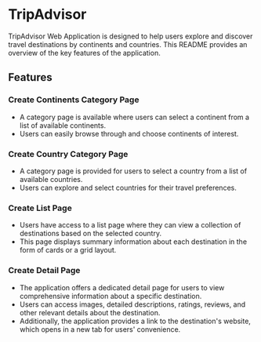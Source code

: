 # TripAdvisor

TripAdvisor Web Application is designed to help users explore and discover travel destinations by continents and countries. This README provides an overview of the key features of the application.

## Features

### Create Continents Category Page

- A category page is available where users can select a continent from a list of available continents.
- Users can easily browse through and choose continents of interest.


### Create Country Category Page

- A category page is provided for users to select a country from a list of available countries.
- Users can explore and select countries for their travel preferences.


### Create List Page

- Users have access to a list page where they can view a collection of destinations based on the selected country.
- This page displays summary information about each destination in the form of cards or a grid layout.


### Create Detail Page

- The application offers a dedicated detail page for users to view comprehensive information about a specific destination.
- Users can access images, detailed descriptions, ratings, reviews, and other relevant details about the destination.
- Additionally, the application provides a link to the destination's website, which opens in a new tab for users' convenience.


